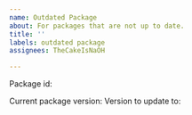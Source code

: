 ```yaml
---
name: Outdated Package
about: For packages that are not up to date.
title: ''
labels: outdated package
assignees: TheCakeIsNaOH

---
```


<!--- Fill in the title above with the package id like so: (packageID) outdated -->

<!-- Id of the package that is out of date  -->
Package id:

<!-- Optional -->
Current package version: 
Version to update to:
